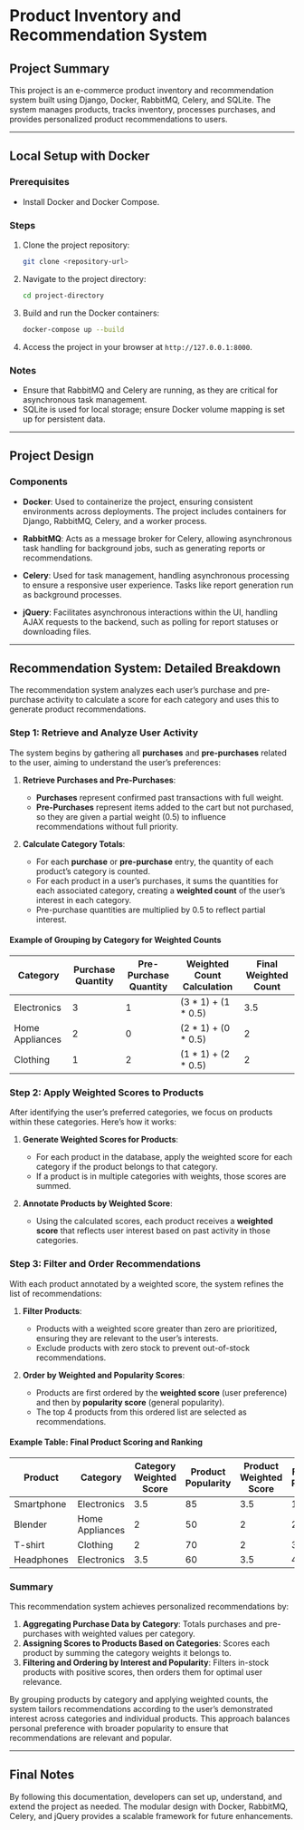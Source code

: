 
# Product Inventory and Recommendation System

## Project Summary
This project is an e-commerce product inventory and recommendation system built using Django, Docker, RabbitMQ, Celery, and SQLite. The system manages products, tracks inventory, processes purchases, and provides personalized product recommendations to users.

---

## Local Setup with Docker

### Prerequisites
- Install Docker and Docker Compose.

### Steps
1. Clone the project repository:
   ```bash
   git clone <repository-url>
   ```
2. Navigate to the project directory:
   ```bash
   cd project-directory
   ```
3. Build and run the Docker containers:
   ```bash
   docker-compose up --build
   ```
4. Access the project in your browser at `http://127.0.0.1:8000`.

### Notes
- Ensure that RabbitMQ and Celery are running, as they are critical for asynchronous task management.
- SQLite is used for local storage; ensure Docker volume mapping is set up for persistent data.

---

## Project Design

### Components

- **Docker**: Used to containerize the project, ensuring consistent environments across deployments. The project includes containers for Django, RabbitMQ, Celery, and a worker process.
  
- **RabbitMQ**: Acts as a message broker for Celery, allowing asynchronous task handling for background jobs, such as generating reports or recommendations.

- **Celery**: Used for task management, handling asynchronous processing to ensure a responsive user experience. Tasks like report generation run as background processes.

- **jQuery**: Facilitates asynchronous interactions within the UI, handling AJAX requests to the backend, such as polling for report statuses or downloading files.

---

## Recommendation System: Detailed Breakdown

The recommendation system analyzes each user’s purchase and pre-purchase activity to calculate a score for each category and uses this to generate product recommendations.

### Step 1: Retrieve and Analyze User Activity

The system begins by gathering all **purchases** and **pre-purchases** related to the user, aiming to understand the user’s preferences:

1. **Retrieve Purchases and Pre-Purchases**:
   - **Purchases** represent confirmed past transactions with full weight.
   - **Pre-Purchases** represent items added to the cart but not purchased, so they are given a partial weight (0.5) to influence recommendations without full priority.

2. **Calculate Category Totals**:
   - For each **purchase** or **pre-purchase** entry, the quantity of each product’s category is counted.
   - For each product in a user’s purchases, it sums the quantities for each associated category, creating a **weighted count** of the user’s interest in each category.
   - Pre-purchase quantities are multiplied by 0.5 to reflect partial interest.

#### Example of Grouping by Category for Weighted Counts

| Category        | Purchase Quantity | Pre-Purchase Quantity | Weighted Count Calculation            | Final Weighted Count |
|-----------------|-------------------|-----------------------|---------------------------------------|-----------------------|
| Electronics     | 3                 | 1                     | (3 * 1) + (1 * 0.5)                  | 3.5                   |
| Home Appliances | 2                 | 0                     | (2 * 1) + (0 * 0.5)                  | 2                     |
| Clothing        | 1                 | 2                     | (1 * 1) + (2 * 0.5)                  | 2                     |

### Step 2: Apply Weighted Scores to Products

After identifying the user’s preferred categories, we focus on products within these categories. Here’s how it works:

1. **Generate Weighted Scores for Products**:
   - For each product in the database, apply the weighted score for each category if the product belongs to that category.
   - If a product is in multiple categories with weights, those scores are summed.

2. **Annotate Products by Weighted Score**:
   - Using the calculated scores, each product receives a **weighted score** that reflects user interest based on past activity in those categories.

### Step 3: Filter and Order Recommendations

With each product annotated by a weighted score, the system refines the list of recommendations:

1. **Filter Products**:
   - Products with a weighted score greater than zero are prioritized, ensuring they are relevant to the user’s interests.
   - Exclude products with zero stock to prevent out-of-stock recommendations.

2. **Order by Weighted and Popularity Scores**:
   - Products are first ordered by the **weighted score** (user preference) and then by **popularity score** (general popularity).
   - The top 4 products from this ordered list are selected as recommendations.

#### Example Table: Final Product Scoring and Ranking

| Product       | Category        | Category Weighted Score | Product Popularity | Product Weighted Score | Final Rank |
|---------------|-----------------|-------------------------|---------------------|------------------------|------------|
| Smartphone    | Electronics     | 3.5                     | 85                 | 3.5                    | 1          |
| Blender       | Home Appliances | 2                       | 50                 | 2                      | 2          |
| T-shirt       | Clothing        | 2                       | 70                 | 2                      | 3          |
| Headphones    | Electronics     | 3.5                     | 60                 | 3.5                    | 4          |

### Summary

This recommendation system achieves personalized recommendations by:
1. **Aggregating Purchase Data by Category**: Totals purchases and pre-purchases with weighted values per category.
2. **Assigning Scores to Products Based on Categories**: Scores each product by summing the category weights it belongs to.
3. **Filtering and Ordering by Interest and Popularity**: Filters in-stock products with positive scores, then orders them for optimal user relevance.

By grouping products by category and applying weighted counts, the system tailors recommendations according to the user’s demonstrated interest across categories and individual products. This approach balances personal preference with broader popularity to ensure that recommendations are relevant and popular.

---

## Final Notes
By following this documentation, developers can set up, understand, and extend the project as needed. The modular design with Docker, RabbitMQ, Celery, and jQuery provides a scalable framework for future enhancements.
